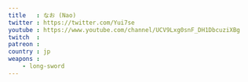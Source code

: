 ```yaml
---
title   : なお (Nao)
twitter : https://twitter.com/Yui7se
youtube : https://www.youtube.com/channel/UCV9Lxg0snF_DH1DbcuziXBg
twitch  :
patreon :
country : jp
weapons :
    - long-sword
---
```


